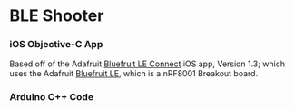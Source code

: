 BLE Shooter
===========

### iOS Objective-C App ###
Based off of the Adafruit [Bluefruit LE Connect](https://github.com/adafruit/Bluefruit_LE_Connect) iOS app, Version 1.3; which uses the Adafruit [Bluefruit LE](http://www.adafruit.com/products/1697), which is a nRF8001 Breakout board.

### Arduino C++ Code ###
